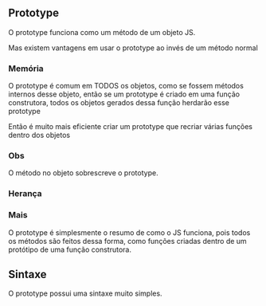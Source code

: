 ## Prototype

O prototype funciona como um método de um objeto JS.

Mas existem vantagens em usar o prototype ao invés de um método normal 

### Memória

O prototype é comum em TODOS os objetos, como se fossem métodos internos desse objeto, então se um prototype é criado em uma função construtora, todos os objetos gerados dessa função herdarão esse prototype 

Então é muito mais eficiente criar um prototype que recriar várias funções dentro dos objetos

### Obs

O método no objeto sobrescreve o prototype.

### Herança

### Mais

O prototype é simplesmente o resumo de como o JS funciona, pois todos os métodos são feitos dessa forma, como funções criadas dentro de um protótipo de uma função construtora.

## Sintaxe 

O prototype possui uma sintaxe muito simples.